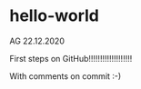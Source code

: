 # hello-world

AG 22.12.2020

First steps on GitHub!!!!!!!!!!!!!!!!!!!

With comments on commit :-)
